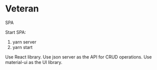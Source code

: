 # Veteran
SPA

Start SPA:

1.   yarn server
2.   yarn start


Use React library.
Use json server as the API for CRUD operations.
Use material-ui as the UI library.

